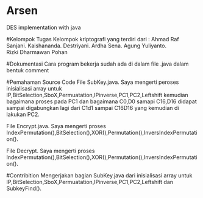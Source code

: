 # Arsen
DES implementation with java

#Kelompok
Tugas Kelompok kriptografi yang terdiri dari :
Ahmad Raf Sanjani. 
Kaishananda. 
Destriyani. 
Ardha Sena. 
Agung Yuliyanto.  
Rizki Dharmawan Pohan 

#Dokumentasi
Cara program bekerja sudah ada di dalam file .java dalam bentuk comment 

#Pemahaman Source Code
File SubKey.java. 
Saya mengerti peroses inisialisasi array untuk IP,BitSelection,SboX,Permuatation,IPinverse,PC1,PC2,Leftshift kemudian bagaimana proses pada PC1 dan bagaimana C0,D0 samapi C16,D16 didapat sampai digabungkan lagi dari C1d1 sampai C16D16 yang kemudian di lakukan PC2.

File Encrypt.java.
Saya mengerti proses IndexPermutation(),BitSelection(),XOR(),Permutation(),InversIndexPermutation().

File Decrypt.
Saya mengerti proses IndexPermutation(),BitSelection(),XOR(),Permutation(),InversIndexPermutation().

#Contribition
Mengerjakan bagian SubKey.java dari inisialisasi array untuk IP,BitSelection,SboX,Permuatation,IPinverse,PC1,PC2,Leftshift dan SubkeyFind().
